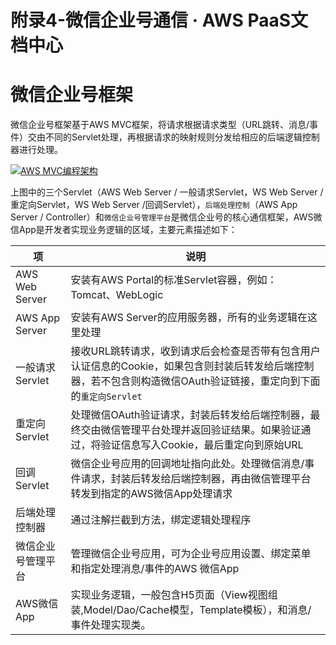 # 附录4-微信企业号通信 · AWS PaaS文档中心

# 微信企业号框架

微信企业号框架基于AWS MVC框架，将请求根据请求类型（URL跳转、消息/事件）交由不同的Servlet处理，再根据请求的映射规则分发给相应的后端逻辑控制器进行处理。

[![AWS MVC编程架构](https://docs.awspaas.com/reference-guide/aws-paas-mvc-reference-guide/wechat/wechat.png)](<wechat.png>)

上图中的三个Servlet（AWS Web Server / 一般请求Servlet，WS Web Server /重定向Servlet，WS Web Server /回调Servlet），`后端处理控制`（AWS App Server / Controller）和`微信企业号管理平台`是微信企业号的核心通信框架，AWS微信App是开发者实现业务逻辑的区域，主要元素描述如下：

项 | 说明  
---|---  
AWS Web Server | 安装有AWS Portal的标准Servlet容器，例如：Tomcat、WebLogic  
AWS App Server | 安装有AWS Server的应用服务器，所有的业务逻辑在这里处理  
一般请求Servlet | 接收URL跳转请求，收到请求后会检查是否带有包含用户认证信息的Cookie，如果包含则封装后转发给后端控制器，若不包含则构造微信OAuth验证链接，重定向到下面的`重定向Servlet`  
重定向Servlet | 处理微信OAuth验证请求，封装后转发给后端控制器，最终交由微信管理平台处理并返回验证结果。如果验证通过，将验证信息写入Cookie，最后重定向到原始URL  
回调Servlet | 微信企业号应用的回调地址指向此处。处理微信消息/事件请求，封装后转发给后端控制器，再由微信管理平台转发到指定的AWS微信App处理请求  
后端处理控制器 | 通过注解拦截到方法，绑定逻辑处理程序  
微信企业号管理平台 | 管理微信企业号应用，可为企业号应用设置、绑定菜单和指定处理消息/事件的AWS 微信App  
AWS微信App | 实现业务逻辑，一般包含H5页面（View视图组装,Model/Dao/Cache模型，Template模板），和消息/事件处理实现类。
